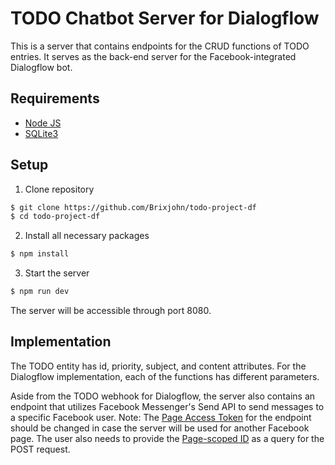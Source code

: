 # TODO Chatbot Server for Dialogflow

This is a server that contains endpoints for the CRUD functions of TODO entries. It serves as the back-end server for the Facebook-integrated Dialogflow bot.

## Requirements

* [Node JS](https://nodejs.org/)
* [SQLite3](https://www.sqlite.org/)

## Setup

1. Clone repository

```bash
$ git clone https://github.com/Brixjohn/todo-project-df
$ cd todo-project-df
```

2. Install all necessary packages

```bash
$ npm install
```

3. Start the server

```bash
$ npm run dev
```

The server will be accessible through port 8080.

## Implementation

The TODO entity has id, priority, subject, and content attributes. For the Dialogflow implementation, each of the functions has different parameters.

Aside from the TODO webhook for Dialogflow, the server also contains an endpoint that utilizes Facebook Messenger's Send API to send messages to a specific Facebook user. Note: The [Page Access Token](https://developers.facebook.com/docs/pages/access-tokens#page-access-tokens) for the endpoint should be changed in case the server will be used for another Facebook page. The user also needs to provide the [Page-scoped ID](https://developers.facebook.com/docs/messenger-platform/identity/id-matching) as a query for the POST request.
